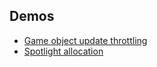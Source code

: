## Demos

* [Game object update throttling](http://archo.work/random/gamedev/update_throttling.html)
* [Spotlight allocation](http://archo.work/random/gamedev/spotlight_allocation.html)
